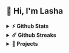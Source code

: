 <h2>👋 Hi, I'm Lasha</h2>

<!--- a
### 🛠 &nbsp;Tech Stack

![Python](https://img.shields.io/badge/-Python-05122A?style=flat&logo=python)&nbsp;
![JavaScript](https://img.shields.io/badge/-JavaScript-05122A?style=flat&logo=javascript)&nbsp;
![React](https://img.shields.io/badge/-React-05122A?style=flat&logo=react)&nbsp;
![Bootstrap](https://img.shields.io/badge/-Bootstrap-05122A?style=flat&logo=bootstrap&logoColor=563D7C)\
![HTML](https://img.shields.io/badge/-HTML-05122A?style=flat&logo=HTML5)&nbsp;
![CSS](https://img.shields.io/badge/-CSS-05122A?style=flat&logo=CSS3&logoColor=1572B6)&nbsp;
![Git](https://img.shields.io/badge/-Git-05122A?style=flat&logo=git)&nbsp;
![GitHub](https://img.shields.io/badge/-GitHub-05122A?style=flat&logo=github)&nbsp;
![Visual Studio Code](https://img.shields.io/badge/-Visual%20Studio%20Code-05122A?style=flat&logo=visual-studio-code&logoColor=007ACC)&nbsp;
![Photoshop](https://img.shields.io/badge/-Photoshop-05122A?style=flat&logo=adobe-photoshop)&nbsp;



### Projects and Dev Stuffs:
-->
<details>	
  <summary><b>⚡ Github Stats</b></summary>
  
  <br />
  
  <p align="center">
<a href="https://github.com/LashaMarkhvaidze">
  <img width="400em" height="180em" src="https://github-readme-stats-eight-theta.vercel.app/api?username=LashaMarkhvaidze&show_icons=true&theme=algolia&include_all_commits=true&count_private=true"/>
  <img width="400em" height="180em" src="https://github-readme-stats-eight-theta.vercel.app/api/top-langs/?username=LashaMarkhvaidze&layout=compact&langs_count=8&theme=algolia"/>
</a>
</p>
</details>
     
<details>
 <summary><b>☄️ Github Streaks</b></summary>

  <br />
  
  <img height="180em" src="https://github-readme-streak-stats.herokuapp.com/?user=LashaMarkhvaidze&hide_border=true" />
</details>

<details>
 <summary><b>🤖 Projects</b></summary>

  <br />
  
  <a href="https://github.com/LashaMarkhvaidze/Projects/blob/main/README.md"><b>Detailed Projects 👈</b></a>
  
  <ul>
   <li> <a href="https://lashamarkhvaidze.github.io/Vepkhistkaosani/"><b>Vepkhistkaosani</b></a> </li>
   <li> <a href="https://lashamarkhvaidze.github.io/Chakrulo/"><b>Chakrulo</b></a> </li>
   <li> <a href="https://lashamarkhvaidze.github.io/True-Kartvelian/"><b>True Kartvelian</b></a> </li>
   <li> <a href="https://lashamarkhvaidze.github.io/CPPC/"><b>Car Plate Price Calculator</b></a> </li>
  </ul>
</details>


